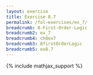 ```yaml
---
layout: exercise
title: Exercise 8.7
permalink: /fol-exercises/ex_7/
breadcrumb: 8-First-Order-Logic
breadcrumb2: ex_7
breadcrumb4: ch8ex7
breadcrumb3: 8firstOrderLogic
breadcrumb5: ex8.7
---
```


{% include mathjax_support %}

